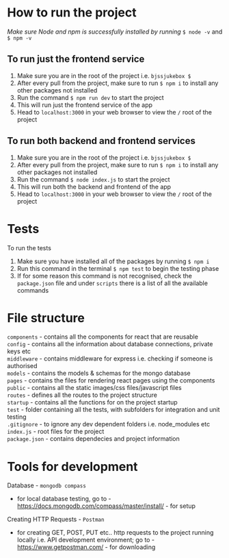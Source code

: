 # How to run the project

_Make sure Node and npm is successfully installed by running_ `$ node -v` and `$ npm -v`

## To run just the frontend service

1. Make sure you are in the root of the project i.e. `bjssjukebox $`
2. After every pull from the project, make sure to run `$ npm i` to install any other packages not installed
3. Run the command `$ npm run dev` to start the project
4. This will run just the frontend service of the app
5. Head to `localhost:3000` in your web browser to view the `/` root of the project

## To run both backend and frontend services

1. Make sure you are in the root of the project i.e. `bjssjukebox $`
2. After every pull from the project, make sure to run `$ npm i` to install any other packages not installed
3. Run the command `$ node index.js` to start the project
4. This will run both the backend and frontend of the app
5. Head to `localhost:3000` in your web browser to view the `/` root of the project

# Tests

To run the tests

1. Make sure you have installed all of the packages by running `$ npm i`
2. Run this command in the terminal `$ npm test` to begin the testing phase
3. If for some reason this command is not recognised, check the `package.json` file and under `scripts` there is a list of all the available commands

# File structure

`components` - contains all the components for react that are reusable<br />
`config` - contains all the information about database connections, private keys etc<br />
`middleware` - contains middleware for express i.e. checking if someone is authorised<br />
`models` - contains the models & schemas for the mongo database<br />
`pages` - contains the files for rendering react pages using the components<br />
`public` - contains all the static images/css files/javascript files<br />
`routes` - defines all the routes to the project structure<br />
`startup` - contains all the functions for on the project startup<br />
`test` - folder containing all the tests, with subfolders for integration and unit testing<br />
`.gitignore` - to ignore any dev dependent folders i.e. node_modules etc<br />
`index.js` - root files for the project<br />
`package.json` - contains dependecies and project information<br />

# Tools for development

Database - `mongodb compass`<br />

- for local database testing, go to - https://docs.mongodb.com/compass/master/install/ - for setup<br />

Creating HTTP Requests - `Postman`

- for creating GET, POST, PUT etc.. http requests to the project running locally i.e. API development environment; go to - https://www.getpostman.com/ - for downloading<br />
